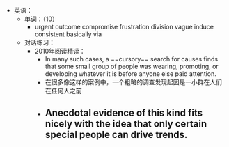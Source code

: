- 英语：
	- 单词：（10）
		- urgent
		  outcome
		  compromise
		  frustration
		  division
		  vague
		  induce
		  consistent
		  basically
		  via
	- 对话练习：
		- 2010年阅读精读：
			- In many such cases, a ==cursory== search for causes finds that some small group of people was wearing, promoting, or developing whatever it is before anyone else paid attention.
			- 在很多像这样的案例中，一个粗略的调查发现起因是一小群在人们在任何人之前
			- Anecdotal evidence of this kind fits nicely with the idea that only certain special people can drive trends.
				-